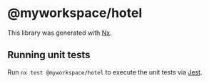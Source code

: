 # @myworkspace/hotel

This library was generated with [Nx](https://nx.dev).

## Running unit tests

Run `nx test @myworkspace/hotel` to execute the unit tests via [Jest](https://jestjs.io).
